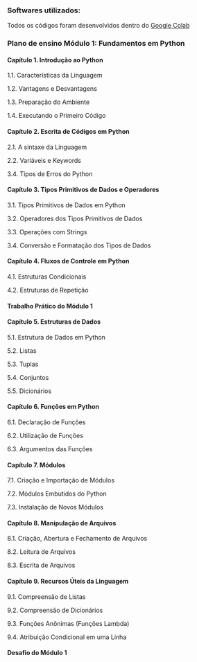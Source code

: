 ### Softwares utilizados: 

Todos os códigos foram desenvolvidos dentro do [Google Colab](https://colab.research.google.com/)


### Plano de ensino Módulo 1: Fundamentos em Python

#### Capítulo 1. Introdução ao Python 

1.1. Características da Linguagem 

1.2. Vantagens e Desvantagens 

1.3. Preparação do Ambiente 

1.4. Executando o Primeiro Código 


#### Capítulo 2. Escrita de Códigos em Python 

2.1. A sintaxe da Linguagem 

2.2. Variáveis e Keywords 

3.4. Tipos de Erros do Python 


#### Capítulo 3. Tipos Primitivos de Dados e Operadores 

3.1. Tipos Primitivos de Dados em Python 

3.2. Operadores dos Tipos Primitivos de Dados 

3.3. Operações com Strings 

3.4. Conversão e Formatação dos Tipos de Dados 


#### Capítulo 4. Fluxos de Controle em Python 

4.1. Estruturas Condicionais 

4.2. Estruturas de Repetição 


#### Trabalho Prático do Módulo 1


#### Capítulo 5. Estruturas de Dados 

5.1. Estrutura de Dados em Python 

5.2. Listas  

5.3. Tuplas 

5.4. Conjuntos 

5.5. Dicionários 


#### Capítulo 6. Funções em Python 

6.1. Declaração de Funções 

6.2. Utilização de Funções 

6.3. Argumentos das Funções 


#### Capítulo 7. Módulos 

7.1. Criação e Importação de Módulos 

7.2. Módulos Embutidos do Python 

7.3. Instalação de Novos Módulos 


#### Capítulo 8.  Manipulação de Arquivos 

8.1. Criação, Abertura e Fechamento de Arquivos 

8.2. Leitura de Arquivos 

8.3. Escrita de Arquivos 


#### Capítulo 9. Recursos Úteis da Linguagem 

9.1. Compreensão de Listas 

9.2. Compreensão de Dicionários 

9.3. Funções Anônimas (Funções Lambda) 

9.4. Atribuição Condicional em uma Linha 


#### Desafio do Módulo 1